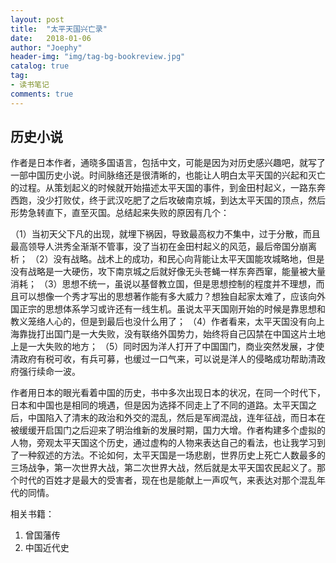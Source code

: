 ```yaml
---
layout: post
title:  "太平天国兴亡录"
date:   2018-01-06
author: "Joephy"
header-img: "img/tag-bg-bookreview.jpg"
catalog: true
tag:
- 读书笔记 
comments: true
---
```

历史小说
-----------

作者是日本作者，通晓多国语言，包括中文，可能是因为对历史感兴趣吧，就写了一部中国历史小说。时间脉络还是很清晰的，也能让人明白太平天国的兴起和灭亡的过程。从策划起义的时候就开始描述太平天国的事件，到金田村起义，一路东奔西跑，没少打败仗，终于武汉吃肥了之后攻破南京城，到达太平天国的顶点，然后形势急转直下，直至灭国。总结起来失败的原因有几个：

（1）当初天父下凡的出现，就埋下祸因，导致最高权力不集中，过于分散，而且最高领导人洪秀全渐渐不管事，没了当初在金田村起义的风范，最后帝国分崩离析；
（2）没有战略。战术上的成功，和民心向背能让太平天国能攻城略地，但是没有战略是一大硬伤，攻下南京城之后就好像无头苍蝇一样东奔西窜，能量被大量消耗；
（3）思想不统一，虽说以基督教立国，但是思想控制的程度并不理想，而且可以想像一个秀才写出的思想著作能有多大威力？想独自起家太难了，应该向外国正宗的思想体系学习或许还有一线生机。虽说太平天国刚开始的时候是靠思想和教义笼络人心的，但是到最后也没什么用了；
（4）作者看来，太平天国没有向上海靠拢打出国门是一大失败，没有联络外国势力，始终将自己囚禁在中国这片土地上是一大失败的地方；
（5）同时因为洋人打开了中国国门，商业突然发展，才使清政府有税可收，有兵可募，也缓过一口气来，可以说是洋人的侵略成功帮助清政府强行续命一波。

作者用日本的眼光看着中国的历史，书中多次出现日本的状况，在同一个时代下，日本和中国也是相同的境遇，但是因为选择不同走上了不同的道路。太平天国之后，中国陷入了清末的政治和外交的混乱，然后是军阀混战，连年征战，而日本在被缓缓开启国门之后迎来了明治维新的发展时期，国力大增。作者构建多个虚拟的人物，旁观太平天国这个历史，通过虚构的人物来表达自己的看法，也让我学习到了一种叙述的方法。不论如何，太平天国是一场悲剧，世界历史上死亡人数最多的三场战争，第一次世界大战，第二次世界大战，然后就是太平天国农民起义了。那个时代的百姓才是最大的受害者，现在也是能献上一声叹气，来表达对那个混乱年代的同情。


相关书籍：
1. 曾国藩传
2. 中国近代史


